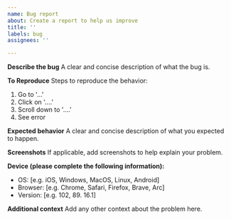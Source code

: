 ```yaml
---
name: Bug report
about: Create a report to help us improve
title: ''
labels: bug
assignees: ''

---
```


**Describe the bug**
A clear and concise description of what the bug is.

**To Reproduce**
Steps to reproduce the behavior:
1. Go to '...'
2. Click on '....'
3. Scroll down to '....'
4. See error

**Expected behavior**
A clear and concise description of what you expected to happen.

**Screenshots**
If applicable, add screenshots to help explain your problem.

**Device (please complete the following information):**
 - OS: [e.g. iOS, Windows, MacOS, Linux, Android]
 - Browser: [e.g. Chrome, Safari, Firefox, Brave, Arc]
 - Version: [e.g. 102, 89. 16.1]

**Additional context**
Add any other context about the problem here.
